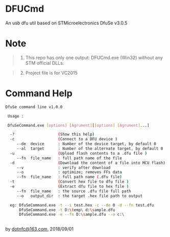 # DFUCmd
An usb dfu util based on STMicroelectronics DfuSe v3.0.5

# Note
> 1. This repo has only one output: DFUCmd.exe (Win32) without any STM official DLLs.

> 2. Project file is for VC2015

# Command Help
```bash
DfuSe command line v1.0.0

 Usage :

 DfuSeCommand.exe [options] [Agrument][[options] [Agrument]...]

  -?                   (Show this help)
  -c                   (Connect to a DFU device )
     --de  device      : Number of the device target, by default 0
     --al  target      : Number of the alternate target, by default 0
  -u                   (Upload flash contents to a .dfu file )
     --fn  file_name   : full path name of the file
  -d                   (Download the content of a file into MCU flash)
     --v               : verify after download
     --o               : optimize; removes FFs data
     --fn  file_name   : full path name (.dfu file)
  -t                   (Convert hex file to dfu file )
  -e                   (Extract dfu file to hex file )
     --fn  file_name   : the source .dfu file full path
     --o   output_dir  : the target .hex file path to output

  eg: DfuSeCommand.exe -t --i test.hex -c --de 0 -d --fn test.dfu
      DfuSeCommand.exe -t D:\temp\ d:\sample.dfu
      DfuSeCommand.exe -e --fn D:\sample.dfu --o c:\
 
```

by dotnfc@163.com, 2018/09/01
